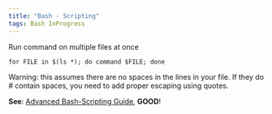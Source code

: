 ```yaml
---
title: "Bash - Scripting"
tags: Bash InProgress
---
```



Run command on multiple files at once

```
for FILE in $(ls *); do command $FILE; done
```

Warning: this assumes there are no spaces in the lines in your file. If they do # contain spaces, you need to add proper escaping using quotes.

**See**: [Advanced Bash-Scripting Guide](http://tldp.org/LDP/abs/html/), **GOOD**!
